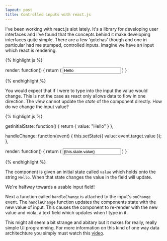 ```yaml
---
layout: post
title: Controlled inputs with react.js
---
```


I've been working with react.js alot lately. It's a library for developing user interfaces and I've found that the concepts behind it make developing interfaces quite simple. There are a few 'gotchas' though and one in particular had me stumped, controlled inputs. Imagine we have an input which react is rendering.

{% highlight js %}

render: function() {
  return ( <input type="text" value="Hello" /> )
}

{% endhighlight %}

You would expect that if I were to type into the input the value would change. This is not the case as react only allows data to flow in one direction. The *view* cannot update the *state* of the component directly. How do we change the input value?

{% highlight js %}

getInitialState: function() {
  return {
    value: "Hello"
  }
},

handleChange: function(event) {
  this.setState({
    value: event.target.value
  });
},

render: function() {
  return ( <input type="text" value={this.state.value} onChange={this.handleChange} /> )
}

{% endhighlight %}

The component is given an initial state called `value` which holds onto the string `Hello`. When that state changes the value in the field will update. 

We're halfway towards a usable input field! 

Next a function called `handleChange` is attached to the input's `onChange` event. The `handleChange` function updates the components state with the new value of input. This causes the component to re-render with the new value and viola, a text field which updates when I type in it.

This might all seem a bit strange and abitary but it makes for really, really simple UI programming. For more information on this kind of one way data architechture you simply must watch this [video](https://www.youtube.com/watch?v=x7cQ3mrcKaY).


